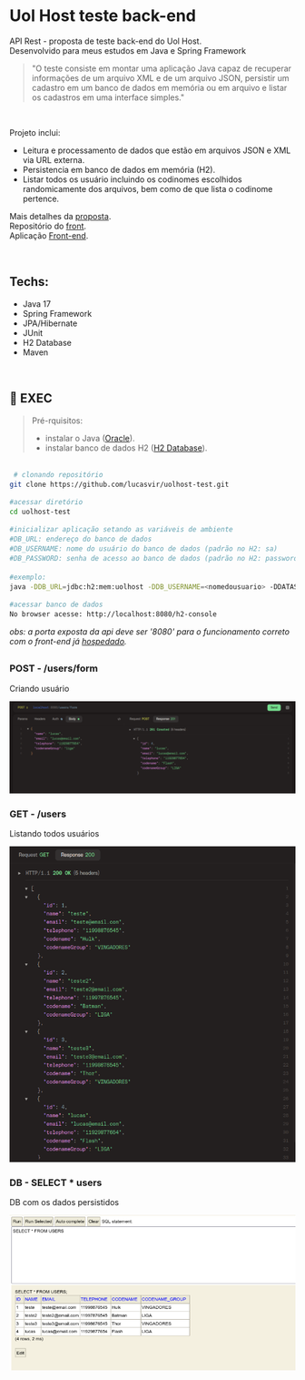 # Uol Host teste back-end
API Rest - proposta de teste back-end do Uol Host. <br />
Desenvolvido para meus estudos em Java e Spring Framework

> "O teste consiste em montar uma aplicação Java capaz de recuperar informações de um arquivo XML e de um arquivo JSON, persistir um cadastro em um banco de dados em memória ou em arquivo e listar os cadastros em uma interface simples." <br />

<br />

Projeto inclui:
- Leitura e processamento de dados que estão em arquivos JSON e XML via URL externa.
- Persistencia em banco de dados em memória (H2). 
- Listar todos os usuário incluindo os codinomes escolhidos randomicamente dos arquivos, bem como de que lista o codinome pertence.

Mais detalhes da [proposta](https://github.com/uolhost/test-backEnd-Java). 
<br />
Repositório do [front](https://github.com/lucasvir/uolhost-spa).
<br />
Aplicação [Front-end](https://uolhost-spa-lucasvir.vercel.app).

<br />

## Techs:
  - Java 17
  - Spring Framework
  - JPA/Hibernate
  - JUnit
  - H2 Database
  - Maven

<br />
    
## :construction: EXEC

> Pré-rquisitos:
> - instalar o Java ([Oracle](https://www.oracle.com/java/technologies/downloads/)).
> - instalar banco de dados H2 ([H2 Database](http://www.h2database.com/html/download.html)).


```bash

 # clonando repositório
git clone https://github.com/lucasvir/uolhost-test.git

```

```bash
#acessar diretório
cd uolhost-test
```

```bash
#inicializar aplicação setando as variáveis de ambiente
#DB_URL: endereço do banco de dados
#DB_USERNAME: nome do usuário do banco de dados (padrão no H2: sa)
#DB_PASSWORD: senha de acesso ao banco de dados (padrão no H2: password)

#exemplo:
java -DDB_URL=jdbc:h2:mem:uolhost -DDB_USERNAME=<nomedousuario> -DDATASOURCE_PASSWORD=<senhadousuario> -jar target/api-0.0.1-SNAPSHOT.jar
```

```bash
#acessar banco de dados
No browser acesse: http://localhost:8080/h2-console
```

*obs: a porta exposta da api deve ser '8080' para o funcionamento correto com o front-end já [hospedado](https://uolhost-spa-lucasvir.vercel.app).*

## 

### POST - /users/form
Criando usuário

![Create User](github/imgs/uoltest_post.png)

### GET - /users
Listando todos usuários

![Index Users](github/imgs/uolhots_get.png)

### DB - SELECT * users
DB com os dados persistidos

![Persistence Layer](github/imgs/db_persist.png)

